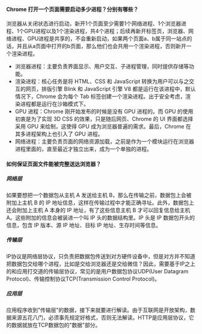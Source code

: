 #### Chrome 打开一个页面需要启动多少进程？分别有哪些？

浏览器从关闭状态进行启动，新开1个页面至少需要1个网络进程、1个浏览器进程、1个GPU进程以及1个渲染进程，共4个进程；后续再新开标签页，浏览器、网络进程、GPU进程是共享的，不会重新启动，如果两个页面a、b属于同一站点的话，并且从a页面中打开的b页面，那么他们也会共用一个渲染进程，否则新开一个渲染进程。

- 浏览器进程：主要负责界面显示、用户交互、子进程管理，同时提供存储等功能。
- 渲染进程：核心任务是将 HTML、CSS 和 JavaScript 转换为用户可以与之交互的网页，排版引擎 Blink 和 JavaScript 引擎 V8 都是运行在该进程中，默认情况下，Chrome 会为每个 Tab 标签创建一个渲染进程。出于安全考虑，渲染进程都是运行在沙箱模式下。
- GPU 进程：Chrome 刚开始发布的时候是没有 GPU 进程的。而 GPU 的使用初衷是为了实现 3D CSS 的效果，只是随后网页、Chrome 的 UI 界面都选择采用 GPU 来绘制，这使得 GPU 成为浏览器普遍的需求。最后，Chrome 在其多进程架构上也引入了 GPU 进程。
- 网络进程：主要负责页面的网络资源加载，之前是作为一个模块运行在浏览器进程里面的，直至最近才独立出来，成为一个单独的进程。

#### 如何保证页面文件能被完整送达浏览器？
##### 网络层
如果要想把一个数据包从主机 A 发送给主机 B，那么在传输之前，数据包上会被附加上主机 B 的 IP 地址信息，这样在传输过程中才能正确寻址。此外，数据包上还会附加上主机 A 本身的 IP 地址，有了这些信息主机 B 才可以回复信息给主机 A。这些附加的信息会被装进一个叫 IP 头的数据结构里。IP 头是 IP 数据包开头的信息，包含 IP 版本、源 IP 地址、目标 IP 地址、生存时间等信息。

##### 传输层
IP协议是网络层协议，只负责把数据包传送到对方硬件设备中，但是对方并不知道把数据包交给哪个进程，比如是交给浏览器还是交给微信？因此，需要基于IP之上的和应用打交道的传输层协议，常见的是用户数据包协议UDP(User Datagram Protocol)、传输控制协议TCP(Transmission Control Protocol)。

##### 应用层
应用程序收到"传输层"的数据，接下来就要进行解读。由于互联网是开放架构，数据来源五花八门，必须事先规定好格式，否则无法解读。HTTP是应用层协议，它的数据就放在TCP数据包的"数据"部分。